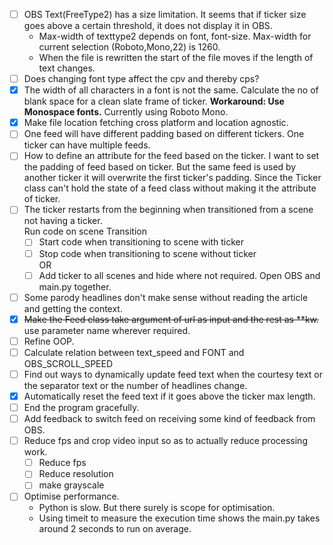 + [ ] OBS Text(FreeType2) has a size limitation. It seems that if ticker size goes above a certain threshold, it does not display it in OBS.
    + Max-width of texttype2 depends on font, font-size. Max-width for current selection (Roboto,Mono,22) is 1260.
    + When the file is rewritten the start of the file moves if the length of text changes.
+ [ ] Does changing font type affect the cpv and thereby cps?
+ [x] The width of all characters in a font is not the same. Calculate the no of blank space for a clean slate frame of ticker.
    __Workaround: Use Monospace fonts.__ Currently using Roboto Mono.
+ [x] Make file location fetching cross platform and location agnostic.
+ [ ] One feed will have different padding based on different tickers. One ticker can have multiple feeds.
+ [ ] How to define an attribute for the feed based on the ticker. I want to set the padding of feed based on ticker. But the same feed is used by another ticker it will overwrite the first ticker's padding. Since the Ticker class can't hold the state of a feed class without making it the attribute of ticker.
+ [ ] The ticker restarts from the beginning when transitioned from a scene not having a ticker.  
    Run code on scene Transition  
    + [ ] Start code when transitioning to scene with ticker
    + [ ] Stop code when transitioning to scene without ticker  
    OR  
    + [ ] Add ticker to all scenes and hide where not required. Open OBS and main.py together.
+ [ ] Some parody headlines don't make sense without reading the article and getting the context. 
+ [x] ~~Make the Feed class take argument of url as input and the rest as **kw.~~ use parameter name wherever required.
+ [ ] Refine OOP.
+ [ ] Calculate relation between text_speed and FONT and OBS_SCROLL_SPEED
+ [ ] Find out ways to dynamically update feed text when the courtesy text or the separator text or the number of headlines change.
+ [x] Automatically reset the feed text if it goes above the ticker max length.
+ [ ] End the program gracefully.
+ [ ] Add feedback to switch feed on receiving some kind of feedback from OBS.
+ [ ] Reduce fps and crop video input so as to actually reduce processing work.  
    + [ ] Reduce fps
    + [ ] Reduce resolution
    + [ ] make grayscale
+ [ ] Optimise performance.
    + Python is slow. But there surely is scope for optimisation.
    + Using timeit to measure the execution time shows the main.py takes around 2 seconds to run on average.

